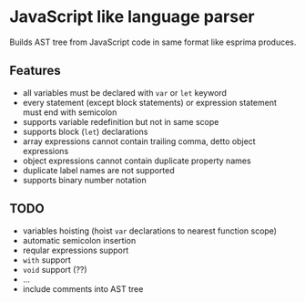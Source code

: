 JavaScript like language parser
=====================
Builds AST tree from JavaScript code in same format like esprima produces.

Features
-----------------------
- all variables must be declared with ```var``` or ```let``` keyword
- every statement (except block statements) or expression statement must end with semicolon
- supports variable redefinition but not in same scope
- supports block (```let```) declarations
- array expressions cannot contain trailing comma, detto object expressions
- object expressions cannot contain duplicate property names
- duplicate label names are not supported
- supports binary number notation

TODO
-----------------------
- variables hoisting (hoist ```var``` declarations to nearest function scope)
- automatic semicolon insertion
- reqular expressions support
- ```with``` support
- ```void``` support (??)
- ...
- include comments into AST tree
